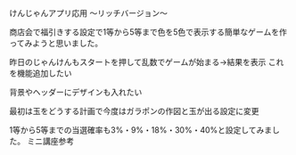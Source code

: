 けんじゃんアプリ応用 ～リッチバージョン～

商店会で福引きする設定で1等から5等まで色を5色で表示する簡単なゲームを作ってみようと思いました。

昨日のじゃんけんもスタートを押して乱数でゲームが始まる→結果を表示 これを機能追加したい

背景やヘッダーにデザインも入れたい

最初は玉をどうする計画で今度はガラポンの作図と玉が出る設定に変更

1等から5等までの当選確率も3%・9%・18%・30%・40%と設定してみました。 ミニ講座参考
